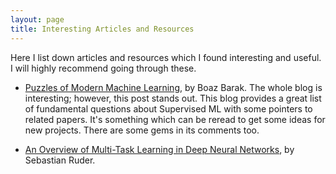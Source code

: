 ```yaml
---
layout: page
title: Interesting Articles and Resources
---
```


Here I list down articles and resources which I found interesting and useful. I will highly recommend going through these.

- [Puzzles of Modern Machine Learning](https://windowsontheory.org/2019/11/15/puzzles-of-modern-machine-learning/), by Boaz Barak. The whole blog is interesting; however, this post stands out. This blog provides a great list of fundamental questions about Supervised ML with some pointers to related papers. It's something which can be reread to get some ideas for new projects. There are some gems in its comments too.

- [An Overview of Multi-Task Learning in Deep Neural Networks](https://ruder.io/multi-task/), by Sebastian Ruder. 